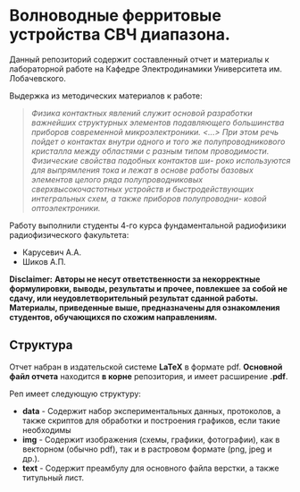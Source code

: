 # Волноводные ферритовые устройства СВЧ диапазона.

Данный репозиторий содержит составленный отчет и материалы к лабораторной работе на Кафедре Электродинамики Университета им. Лобачевского.

 
Выдержка из методических материалов к работе:
>*Физика контактных явлений служит основой разработки важнейших
структурных элементов подавляющего большинства приборов современной
микроэлектроники. <...> При этом речь пойдет о контактах
внутри одного и того же полупроводникового кристалла между областями с
разным типом проводимости. Физические свойства подобных контактов ши-
роко используются для выпрямления тока и лежат в основе работы базовых
элементов целого ряда полупроводниковых сверхвысокочастотных устройств
и быстродействующих интегральных схем, а также приборов полупроводни-
ковой оптоэлектроники.*

Работу выполнили студенты 4-го курса фундаментальной радиофизики радиофизического факультета:
 - Карусевич А.А.
 - Шиков А.П.


**Disclaimer:**
**Авторы не несут ответственности за некорректные формулировки, выводы, результаты и прочее, повлекшее за собой не сдачу, или неудовлетворительный результат сданной работы. Материалы, приведенные выше, предназначены для ознакомления студентов, обучающихся по схожим направлениям.**

## Структура
Отчет набран в издательской системе **LaTeX** в формате pdf. 
**Основной файл отчета** находится **в корне** репозитория, и имеет
расширение **.pdf**.

Реп имеет следующую структуру:
- **data** - Содержит набор экспериментальных данных, протоколов, а также скриптов для обработки и построения графиков,
  если такие необходимы
- **img** - Содержит изображения (схемы, графики, фотографии), как в векторном (обычно pdf), так и в растровом формате
  (png, jpeg и др.).
- **text** - Содержит преамбулу для основного файла верстки, а также титульный лист.

